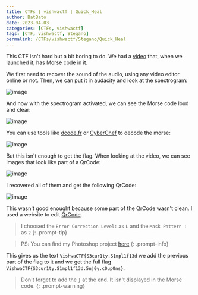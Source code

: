 ```yaml
---
title: CTFs | vishwactf | Quick_Heal
author: BatBato
date: 2023-04-03
categories: [CTFs, vishwactf]
tags: [CTF, vishwactf, Stegano]
permalink: /CTFs/vishwactf/Stegano/Quick_Heal
---
```


This CTF isn't hard but a bit boring to do. We had a [video](https://github.com/Nouman404/nouman404.github.io/blob/main/_posts/CTFs/vishwactf/Quick_Heal.mkv) that, when we launched it, has Morse code in it.

We first need to recover the sound of the audio, using any video editor online or not. Then, we can put it in audacity and look at the spectrogram:

![image](https://user-images.githubusercontent.com/73934639/229458744-51b4d7d9-3634-40f5-a1e9-c18cebadf81d.png)


And now with the spectrogram activated, we can see the Morse code loud and clear:

![image](https://user-images.githubusercontent.com/73934639/229458973-05938cdc-659e-48ad-aa2f-a259a0362b56.png)

You can use tools like [dcode.fr](https://www.dcode.fr/code-morse) or [CyberChef](https://gchq.github.io/CyberChef/#recipe=From_Morse_Code('Space','Line%20feed')&input=Li0uLS4tIC4uLi4uIC0uIC4tLS0gLS0tLS0gLS4tLSAuLS4tLi0gLS4tLiAtLS0tLSAuLi0gLi0tLiAtLS0tLSAtLiAuLi4g) to decode the morse:

![image](https://user-images.githubusercontent.com/73934639/229459403-12ada800-5e95-4684-86fb-d301250ec505.png)

But this isn't enough to get the flag. When looking at the video, we can see images that look like part of a QrCode:

![image](https://user-images.githubusercontent.com/73934639/229460382-27b7d5cc-fb98-4900-8b81-73a86a4eb747.png)

I recovered all of them and get the following QrCode:

![image](https://raw.githubusercontent.com/Nouman404/nouman404.github.io/main/_posts/CTFs/vishwactf/Screenshot_20.png)

This wasn't good enought because some part of the QrCode wasn't clean. I used a website to edit [QrCode](https://merricx.github.io/qrazybox/). 

> I choosed the ```Error Correction Level:``` as ```L``` and the ```Mask Pattern :``` as ```2```
{: .prompt-tip}

> PS: You can find my Photoshop project [here](https://github.com/Nouman404/nouman404.github.io/blob/main/_posts/CTFs/vishwactf/QR_code_Indien.psd)
{: .prompt-info}

This gives us the text ```VishwaCTF{S3cur1ty.S1mpl1f13d``` we add the previous part of the flag to it and we get the full flag ```VishwaCTF{S3cur1ty.S1mpl1f13d.5nj0y.c0up0ns}```.

> Don't forget to add the ```}``` at the end. It isn't displayed in the Morse code.
{: .prompt-warning}
